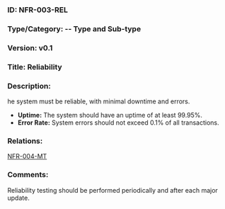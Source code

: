 ### ID: NFR-003-REL
 
### Type/Category: -- Type and Sub-type

### Version: v0.1
 
### Title: Reliability
  
### Description: 
 he system must be reliable, with minimal downtime and errors.

* **Uptime:** The system should have an uptime of at least 99.95%.
* **Error Rate:** System errors should not exceed 0.1% of all transactions.


### Relations: 
[NFR-004-MT](https://github.com/carmensat/RECIPE-ROULETTE/blob/main/REQUIREMENTS/NFR-004-MT.md)

### Comments: 
Reliability testing should be performed periodically and after each major update.
